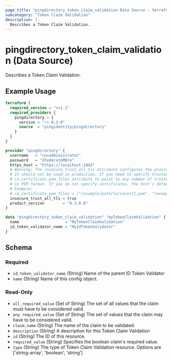 ```yaml
---
page_title: "pingdirectory_token_claim_validation Data Source - terraform-provider-pingdirectory"
subcategory: "Token Claim Validation"
description: |-
  Describes a Token Claim Validation.
---
```


# pingdirectory_token_claim_validation (Data Source)

Describes a Token Claim Validation.

## Example Usage

```terraform
terraform {
  required_version = ">=1.1"
  required_providers {
    pingdirectory = {
      version = "~> 0.3.0"
      source  = "pingidentity/pingdirectory"
    }
  }
}

provider "pingdirectory" {
  username   = "cn=administrator"
  password   = "2FederateM0re"
  https_host = "https://localhost:1443"
  # Warning: The insecure_trust_all_tls attribute configures the provider to trust any certificate presented by the PingDirectory server.
  # It should not be used in production. If you need to specify trusted CA certificates, use the
  # ca_certificate_pem_files attribute to point to any number of trusted CA certificate files
  # in PEM format. If you do not specify certificates, the host's default root CA set will be used.
  # Example:
  # ca_certificate_pem_files = ["/example/path/to/cacert1.pem", "/example/path/to/cacert2.pem"]
  insecure_trust_all_tls = true
  product_version        = "9.3.0.0"
}

data "pingdirectory_token_claim_validation" "myTokenClaimValidation" {
  name                    = "MyTokenClaimValidation"
  id_token_validator_name = "MyIdTokenValidator"
}
```

<!-- schema generated by tfplugindocs -->
## Schema

### Required

- `id_token_validator_name` (String) Name of the parent ID Token Validator
- `name` (String) Name of this config object.

### Read-Only

- `all_required_value` (Set of String) The set of all values that the claim must have to be considered valid.
- `any_required_value` (Set of String) The set of values that the claim may have to be considered valid.
- `claim_name` (String) The name of the claim to be validated.
- `description` (String) A description for this Token Claim Validation
- `id` (String) The ID of this resource.
- `required_value` (String) Specifies the boolean claim's required value.
- `type` (String) The type of Token Claim Validation resource. Options are ['string-array', 'boolean', 'string']

